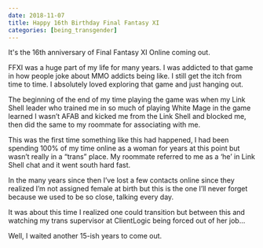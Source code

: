 ```yaml
---
date: 2018-11-07
title: Happy 16th Birthday Final Fantasy XI
categories: [being_transgender]
---
```


It's the 16th anniversary of Final Fantasy XI Online coming out.

FFXI was a huge part of my life for many years. I was addicted to that game in how people joke about MMO addicts being like. I still get the itch from time to time. I absolutely loved exploring that game and just hanging out.<!--more-->

The beginning of the end of my time playing the game was when my Link Shell leader who trained me in so much of playing White Mage in the game learned I wasn’t AFAB and kicked me from the Link Shell and blocked me, then did the same to my roommate for associating with me.

This was the first time something like this had happened, I had been spending 100% of my time online as a woman for years at this point but wasn’t really in a “trans” place. My roommate referred to me as a ‘he’ in Link Shell chat and it went south hard fast.

In the many years since then I’ve lost a few contacts online since they realized I’m not assigned female at birth but this is the one I’ll never forget because we used to be so close, talking every day.

It was about this time I realized one could transition but between this and watching my trans supervisor at ClientLogic being forced out of her job…

Well, I waited another 15-ish years to come out.
